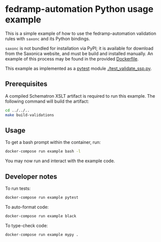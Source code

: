 # fedramp-automation Python usage example

This is a simple example of how to use the fedramp-automation validation rules with `saxonc` and its Python bindings.

`saxonc` is not bundled for installation via PyPI; it is available for download from the Saxonica website, and must be build and installed manually. An example of this process may be found in the provided [Dockerfile](./Dockerfile).

This example as implemented as a [pytest](https://pytest.org/) module [./test_validate_ssp.py](./test_validate_ssp.py).
## Prerequisites

A compiled Schematron XSLT artifact is required to run this example. The following command will build the artifact:

```bash
cd ../../..
make build-validations
```

## Usage

To get a bash prompt within the container, run:

```bash
docker-compose run example bash -l
```

You may now run and interact with the example code.

## Developer notes

To run tests:

```bash
docker-compose run example pytest
```

To auto-format code:

```bash
docker-compose run example black
```

To type-check code:

```bash
docker-compose run example mypy .
```
